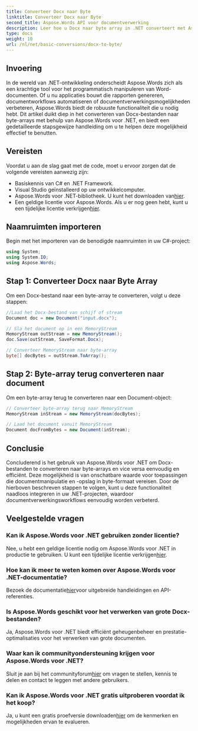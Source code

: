 ```yaml
---
title: Converteer Docx naar Byte
linktitle: Converteer Docx naar Byte
second_title: Aspose.Words API voor documentverwerking
description: Leer hoe u Docx naar byte array in .NET converteert met Aspose.Words voor efficiënte documentverwerking. Inclusief stapsgewijze handleiding.
type: docs
weight: 10
url: /nl/net/basic-conversions/docx-to-byte/
---
```

## Invoering

In de wereld van .NET-ontwikkeling onderscheidt Aspose.Words zich als een krachtige tool voor het programmatisch manipuleren van Word-documenten. Of u nu applicaties bouwt die rapporten genereren, documentworkflows automatiseren of documentverwerkingsmogelijkheden verbeteren, Aspose.Words biedt de robuuste functionaliteit die u nodig hebt. Dit artikel duikt diep in het converteren van Docx-bestanden naar byte-arrays met behulp van Aspose.Words voor .NET, en biedt een gedetailleerde stapsgewijze handleiding om u te helpen deze mogelijkheid effectief te benutten.

## Vereisten

Voordat u aan de slag gaat met de code, moet u ervoor zorgen dat de volgende vereisten aanwezig zijn:
- Basiskennis van C# en .NET Framework.
- Visual Studio geïnstalleerd op uw ontwikkelcomputer.
-  Aspose.Words voor .NET-bibliotheek. U kunt het downloaden van[hier](https://releases.aspose.com/words/net/).
-  Een geldige licentie voor Aspose.Words. Als u er nog geen hebt, kunt u een tijdelijke licentie verkrijgen[hier](https://purchase.aspose.com/temporary-license/).

## Naamruimten importeren

Begin met het importeren van de benodigde naamruimten in uw C#-project:
```csharp
using System;
using System.IO;
using Aspose.Words;
```

## Stap 1: Converteer Docx naar Byte Array

Om een Docx-bestand naar een byte-array te converteren, volgt u deze stappen:
```csharp
//Laad het Docx-bestand van schijf of stream
Document doc = new Document("input.docx");

// Sla het document op in een MemoryStream
MemoryStream outStream = new MemoryStream();
doc.Save(outStream, SaveFormat.Docx);

// Converteer MemoryStream naar byte-array
byte[] docBytes = outStream.ToArray();
```

## Stap 2: Byte-array terug converteren naar document

Om een byte-array terug te converteren naar een Document-object:
```csharp
// Converteer byte-array terug naar MemoryStream
MemoryStream inStream = new MemoryStream(docBytes);

// Laad het document vanuit MemoryStream
Document docFromBytes = new Document(inStream);
```

## Conclusie

Concluderend is het gebruik van Aspose.Words voor .NET om Docx-bestanden te converteren naar byte-arrays en vice versa eenvoudig en efficiënt. Deze mogelijkheid is van onschatbare waarde voor toepassingen die documentmanipulatie en -opslag in byte-formaat vereisen. Door de hierboven beschreven stappen te volgen, kunt u deze functionaliteit naadloos integreren in uw .NET-projecten, waardoor documentverwerkingsworkflows eenvoudig worden verbeterd.

## Veelgestelde vragen

### Kan ik Aspose.Words voor .NET gebruiken zonder licentie?
 Nee, u hebt een geldige licentie nodig om Aspose.Words voor .NET in productie te gebruiken. U kunt een tijdelijke licentie verkrijgen[hier](https://purchase.aspose.com/temporary-license/).

### Hoe kan ik meer te weten komen over Aspose.Words voor .NET-documentatie?
 Bezoek de documentatie[hier](https://reference.aspose.com/words/net/)voor uitgebreide handleidingen en API-referenties.

### Is Aspose.Words geschikt voor het verwerken van grote Docx-bestanden?
Ja, Aspose.Words voor .NET biedt efficiënt geheugenbeheer en prestatie-optimalisaties voor het verwerken van grote documenten.

### Waar kan ik communityondersteuning krijgen voor Aspose.Words voor .NET?
 Sluit je aan bij het communityforum[hier](https://forum.aspose.com/c/words/8) om vragen te stellen, kennis te delen en contact te leggen met andere gebruikers.

### Kan ik Aspose.Words voor .NET gratis uitproberen voordat ik het koop?
 Ja, u kunt een gratis proefversie downloaden[hier](https://releases.aspose.com/) om de kenmerken en mogelijkheden ervan te evalueren.
